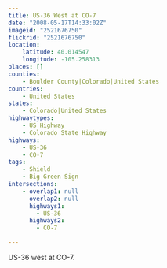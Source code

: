 ```yaml
---
title: US-36 West at CO-7
date: "2008-05-17T14:33:02Z"
imageid: "2521676750"
flickrid: "2521676750"
location:
    latitude: 40.014547
    longitude: -105.258313
places: []
counties:
    - Boulder County|Colorado|United States
countries:
    - United States
states:
    - Colorado|United States
highwaytypes:
    - US Highway
    - Colorado State Highway
highways:
    - US-36
    - CO-7
tags:
    - Shield
    - Big Green Sign
intersections:
    - overlap1: null
      overlap2: null
      highways1:
        - US-36
      highways2:
        - CO-7

---
```

US-36 west at CO-7.